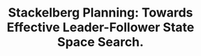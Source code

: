 ---
id: "conf_aaai_SpeicherS00K18"
title: "Stackelberg Planning: Towards Effective Leader-Follower State Space Search."
authors: ["Patrick Speicher", "Marcel Steinmetz", "Michael Backes", "Jörg Hoffmann", "Robert Künnemann"]
year: "2018"
url: "https://doi.org/10.1609/aaai.v32i1.12090"
doi: "10.1609/AAAI.V32I1.12090"
booktitle: "Thirty-Second AAAI Conference on Artificial Intelligence, AAAI 2018"
pages: "6286-6293"
type: "conference"
bibType: "inproceedings"
---